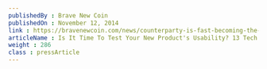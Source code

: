 ```yaml
---
publishedBy : Brave New Coin
publishedOn : November 12, 2014
link : https://bravenewcoin.com/news/counterparty-is-fast-becoming-the-go-to-for-bitcoin-finance/
articleName : Is It Time To Test Your New Product's Usability? 13 Tech Experts Weigh In
weight : 286 
class : pressArticle
---
```

